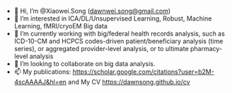 - 👋 Hi, I’m @Xiaowei.Song (dawnwei.song@gmail.com)
- 👀 I’m interested in ICA/DL/Unsupervised Learning, Robust, Machine Learning, fMRI/cryoEM Big data
- 🌱 I’m currently working with big/federal health records analysis, such as ICD-10-CM and HCPCS codes-driven patient/beneficiary analysis (time series), or aggregated provider-level analysis, or to ultimate pharmacy-level analysis
- 💞️ I’m looking to collaborate on big data analysis.
- 📫 My publications: <https://scholar.google.com/citations?user=b2M-4scAAAAJ&hl=en> and My CV <https://dawnsong.github.io/cv>
<!---
DawnweiSong/DawnweiSong is a ✨ special ✨ repository because its `README.md` (this file) appears on your GitHub profile.
You can click the Preview link to take a look at your changes.
--->
